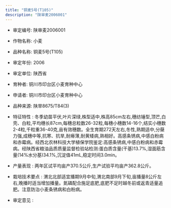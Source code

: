 ```yaml
---
title: "铜麦5号(T105)"
description: "陕审麦2006001"
---
```

* 审定编号:  陕审麦2006001

*  作物名称:  小麦

*  品种名称:  铜麦5号(T105)

*  审定年份:  2006

*  审定单位:  陕西省

* 育种者:  铜川市印台区小麦育种中心

*  申请者:  铜川市印台区小麦育种中心

*  品种来源:  陕旱8675/T84(3)

*  特征特性 : 
冬季幼苗平伏,叶片深绿,株型适中,株高85cm左右,穗纺锤型,顶芒,白壳、白粒,平均穗长87cm,每穗总粒数26-32粒,每穗小穗数14-16个,结实小穗数2-4粒,千粒重36-40克,亩有效穗数。全生育期272天左右,冬性,熟期适中,分蘖力强,成穗中等,抗寒、抗旱,耐瘠薄,耐黄矮病,熟相好。高感条锈病,中感白粉病和赤霉病。经西北农林科技大学植保学院鉴定:高感条锈病,中感白粉病和赤霉病。经陕西省粮油品质质量监督检验站检测:蛋白质含量(干基)13.7%,湿面筋含量(14%水分基)34.1%,沉淀值41mL,稳定时间3.0min。
 
*  产量表现 : 
两年区试平均亩产370.5公斤,生产试验平均亩产362.8公斤。

*  栽培技术要点 : 
渭北北部适宜播期9月中旬,渭北南部9月下旬,亩播量8公斤左右,晚播时适当增加播量。氮磷配合施足底肥,底肥不足时越冬前或返青适量追肥。注意防治小麦条锈病和白粉病。

*  审定意见 : 

